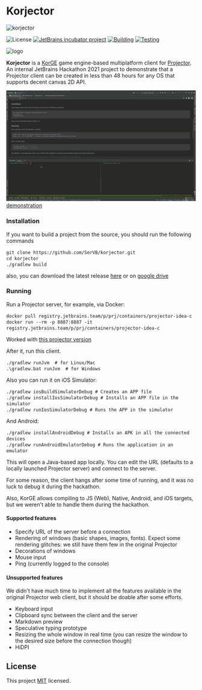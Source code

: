 # Korjector
![korjector](https://i.imgur.com/rlUetNe.png)

![License](https://img.shields.io/github/license/jetbrains/projector-client)
[![JetBrains incubator project](https://jb.gg/badges/incubator.svg)](https://confluence.jetbrains.com/display/ALL/JetBrains+on+GitHub)
[![Building](https://github.com/SerVB/korjector/actions/workflows/build.yml/badge.svg)](https://github.com/SerVB/korjector/actions/workflows/build.yml)
[![Testing](https://github.com/SerVB/korjector/actions/workflows/test.yml/badge.svg)](https://github.com/SerVB/korjector/actions/workflows/test.yml)

![logo](https://i.imgur.com/AigeOJj.png)

**Korjector** is a [KorGE](https://github.com/korlibs/korge) game engine-based multiplatform client for [Projector](https://github.com/JetBrains/projector-server). An internal JetBrains Hackathon 2021 project to demonstrate that a Projector client can be created in less than 48 hours for any OS that supports decent canvas 2D API.

![demonstration](demo.gif)
[demonstration](demo.gif)


### Installation
If you want to build a project from the source, you should run the following commands
```shell
git clone https://github.com/SerVB/korjector.git
cd korjector
./gradlew build
```
also, you can download the latest release [here](https://github.com/SerVB/korjector/releases) or on [google drive](https://drive.google.com/drive/folders/1rGAI8BXe0JL4QsYpDq2KDfNuD5xycErK?usp=sharing)

### Running

Run a Projector server, for example, via Docker:

```shell
docker pull registry.jetbrains.team/p/prj/containers/projector-idea-c
docker run --rm -p 8887:8887 -it registry.jetbrains.team/p/prj/containers/projector-idea-c
```
Worked with [this projector version](https://github.com/JetBrains/projector-server/commit/40ab2aaea512604caad87f9641d832037cd9afc7)

After it, run this client.

```shell
./gradlew runJvm  # for Linux/Mac
.\gradlew.bat runJvm  # for Windows 
```

Also you can run it on iOS Simulator:
```shell
./gradlew iosBuildSimulatorDebug # Creates an APP file
./gradlew installIosSimulatorDebug # Installs an APP file in the simulator
./gradlew runIosSimulatorDebug # Runs the APP in the simulator
```

And Android:
```shell
./gradlew installAndroidDebug # Installs an APK in all the connected devices
./gradlew runAndroidEmulatorDebug # Runs the application in an emulator
```

This will open a Java-based app locally. You can edit the URL (defaults to a locally launched Projector server) and connect to the server.

For some reason, the client hangs after some time of running, and it was no luck to debug it during the hackathon.

Also, KorGE allows compiling to JS (Web), Native, Android, and iOS targets, but we weren't able to handle them during the hackathon.

#### Supported features

* Specify URL of the server before a connection
* Rendering of windows (basic shapes, images, fonts). Expect some rendering glitches: we still have them few in the original Projector
* Decorations of windows
* Mouse input
* Ping (currently logged to the console)

#### Unsupported features

We didn't have much time to implement all the features available in the original Projector web client, but it should be doable after some efforts.

* Keyboard input
* Clipboard sync between the client and the server
* Markdown preview
* Speculative typing prototype
* Resizing the whole window in real time (you can resize the window to the desired size before the connection though)
* HiDPI

## License
This project [MIT](LICENSE) licensed.
